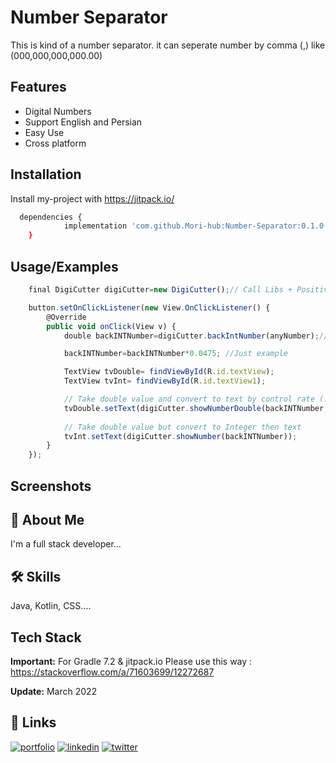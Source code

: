 
# Number Separator

This is kind of a number separator. it can seperate number by comma (,) like (000,000,000,000.00)
## Features

- Digital Numbers
- Support English and Persian 
- Easy Use
- Cross platform


## Installation

Install my-project with https://jitpack.io/

```bash
  dependencies {
	        implementation 'com.github.Mori-hub:Number-Separator:0.1.0'
	}
```
    
## Usage/Examples

```javascript
    final DigiCutter digiCutter=new DigiCutter();// Call Libs + Positive digiCutter.NumberSeparator(anyNumber); // It's Separate EditText by comma (0,000) in typing mode

    button.setOnClickListener(new View.OnClickListener() {
        @Override
        public void onClick(View v) {
            double backINTNumber=digiCutter.backIntNumber(anyNumber);// Convert String to number from Edit Text

            backINTNumber=backINTNumber*0.0475; //Just example

            TextView tvDouble= findViewById(R.id.textView);
            TextView tvInt= findViewById(R.id.textView1);

            // Take double value and convert to text by control rate (.00000)
            tvDouble.setText(digiCutter.showNumberDouble(backINTNumber,".0"));
            
            // Take double value but convert to Integer then text
            tvInt.setText(digiCutter.showNumber(backINTNumber));
        }
    });
```


## Screenshots



## 🚀 About Me
I'm a full stack developer...


## 🛠 Skills
Java, Kotlin, CSS....


## Tech Stack

**Important:** For Gradle 7.2 & jitpack.io Please use this way : https://stackoverflow.com/a/71603699/12272687

**Update:** March 2022


## 🔗 Links
[![portfolio](https://img.shields.io/badge/my_portfolio-000?style=for-the-badge&logo=ko-fi&logoColor=white)](https://github.com/Mori-hub)
[![linkedin](https://img.shields.io/badge/linkedin-0A66C2?style=for-the-badge&logo=linkedin&logoColor=white)](https://www.linkedin.com/)
[![twitter](https://img.shields.io/badge/twitter-1DA1F2?style=for-the-badge&logo=twitter&logoColor=white)](https://twitter.com/)

